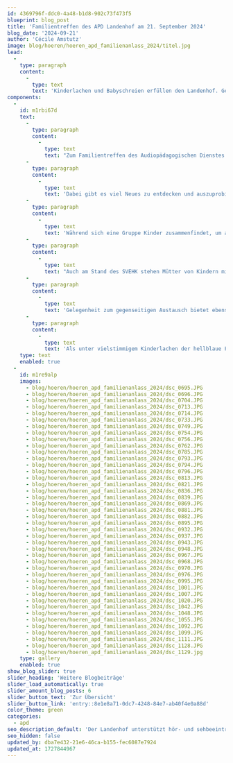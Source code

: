 ```yaml
---
id: 4369796f-ddc0-4a48-b1d8-902c73f473f5
blueprint: blog_post
title: 'Familientreffen des APD Landenhof am 21. September 2024'
blog_date: '2024-09-21'
author: 'Cécile Amstutz'
image: blog/hoeren/hoeren_apd_familienanlass_2024/titel.jpg
lead:
  -
    type: paragraph
    content:
      -
        type: text
        text: 'Kinderlachen und Babyschreien erfüllen den Landenhof. Geschäftiges Treiben herrscht auf dem Gelände. Auf der Wiese übt sich eine Familie im Sommerskilaufen, andernorts sind Pedalos oder gar Schildkröten das bevorzugte Fortbewegungsmittel.'
components:
  -
    id: m1rbi67d
    text:
      -
        type: paragraph
        content:
          -
            type: text
            text: "Zum Familientreffen des Audiopädagogischen Dienstes (APD) sind über hundert Kinder und Jugendliche, Väter und Mütter aus dem ganzen Kanton angereist, um einen\_ Samstagnachmittag voller «Spiel und Spass» zu erleben. Sie werden nicht enttäuscht. Das herrliche Spätsommerwetter trägt, nebst den vielseitigen Spielangeboten, viel zur fröhlich entspannten, ungezwungenen Atmosphäre bei.\_"
      -
        type: paragraph
        content:
          -
            type: text
            text: 'Dabei gibt es viel Neues zu entdecken und auszuprobieren. Die einen versuchen, farbige Fische aus dem Brunnen zu fischen, andere üben sich im Jonglieren mit Devil Sticks, Diabolos und Tellern oder stapeln Becher zu kunstvollen farbigen Mauern und Burgen. Geschicklichkeit, Gleichgewicht, Ausdauer und Frustrationstoleranz sind gleichermassen gefragt. Die Geräte laden ein und fordern Gross und Klein heraus. Da gilt es zu trösten, wenn der Becherturm zusammenbricht, zu ermuntern, wenn die Kugel das Loch schon wieder nicht trifft, sich gemeinsam zu freuen, wenn ein paar Schritte auf der grünen Plastikschildkröte gelingen.'
      -
        type: paragraph
        content:
          -
            type: text
            text: 'Während sich eine Gruppe Kinder zusammenfindet, um aus riesigen legoartigen Steinen ein Haus zu bauen, stehen drei Väter daneben, ins Gespräch vertieft. Während Mütter ihre Erfahrungen austauschen, beobachten sich die scheueren Kinder aus sicherer Entfernung. Vielleicht erleben sie heute zum ersten Mal, dass es auch andere Kinder gibt, die ein Hörgerät tragen.'
      -
        type: paragraph
        content:
          -
            type: text
            text: "Auch am Stand des SVEHK stehen Mütter von Kindern mit einer Hörbeeinträchtigung, die den Austausch untereinander und die gegenseitige Unterstützung \_schätzen und pflegen. Eltern können sich hier über die «Schweizerische Vereinigung der Eltern hörbeeinträchtigter Kinder» und seine Angebote informieren, die Kinder decken sich gerne mit einem Ballon ein."
      -
        type: paragraph
        content:
          -
            type: text
            text: 'Gelegenheit zum gegenseitigen Austausch bietet ebenso das gemeinsame Zvieri aus der Landenhofküche, das unter freiem Himmel besonders gut schmeckt. Die Leiterin des Vorschulbereichs, Monica von der Mühll, dankt allen Anwesenden für Ihr Kommen, den Eltern für ihr Vertrauen, den Audiopädagoginnen für ihren Einsatz und dem SVEHK für die gute Zusammenarbeit.'
      -
        type: paragraph
        content:
          -
            type: text
            text: 'Als unter vielstimmigem Kinderlachen der hellblaue Fallschirm auf der Wiese aufsteigt und beinahe abhebt, ist dies das Zeichen, um Abschied zu nehmen und sich erfüllten Herzens auf den Heimweg zu begeben.'
    type: text
    enabled: true
  -
    id: m1re9alp
    images:
      - blog/hoeren/hoeren_apd_familienanlass_2024/dsc_0695.JPG
      - blog/hoeren/hoeren_apd_familienanlass_2024/dsc_0696.JPG
      - blog/hoeren/hoeren_apd_familienanlass_2024/dsc_0704.JPG
      - blog/hoeren/hoeren_apd_familienanlass_2024/dsc_0713.JPG
      - blog/hoeren/hoeren_apd_familienanlass_2024/dsc_0714.JPG
      - blog/hoeren/hoeren_apd_familienanlass_2024/dsc_0733.JPG
      - blog/hoeren/hoeren_apd_familienanlass_2024/dsc_0749.JPG
      - blog/hoeren/hoeren_apd_familienanlass_2024/dsc_0754.JPG
      - blog/hoeren/hoeren_apd_familienanlass_2024/dsc_0756.JPG
      - blog/hoeren/hoeren_apd_familienanlass_2024/dsc_0762.JPG
      - blog/hoeren/hoeren_apd_familienanlass_2024/dsc_0785.JPG
      - blog/hoeren/hoeren_apd_familienanlass_2024/dsc_0793.JPG
      - blog/hoeren/hoeren_apd_familienanlass_2024/dsc_0794.JPG
      - blog/hoeren/hoeren_apd_familienanlass_2024/dsc_0796.JPG
      - blog/hoeren/hoeren_apd_familienanlass_2024/dsc_0813.JPG
      - blog/hoeren/hoeren_apd_familienanlass_2024/dsc_0821.JPG
      - blog/hoeren/hoeren_apd_familienanlass_2024/dsc_0836.JPG
      - blog/hoeren/hoeren_apd_familienanlass_2024/dsc_0839.JPG
      - blog/hoeren/hoeren_apd_familienanlass_2024/dsc_0869.JPG
      - blog/hoeren/hoeren_apd_familienanlass_2024/dsc_0881.JPG
      - blog/hoeren/hoeren_apd_familienanlass_2024/dsc_0882.JPG
      - blog/hoeren/hoeren_apd_familienanlass_2024/dsc_0895.JPG
      - blog/hoeren/hoeren_apd_familienanlass_2024/dsc_0932.JPG
      - blog/hoeren/hoeren_apd_familienanlass_2024/dsc_0937.JPG
      - blog/hoeren/hoeren_apd_familienanlass_2024/dsc_0943.JPG
      - blog/hoeren/hoeren_apd_familienanlass_2024/dsc_0948.JPG
      - blog/hoeren/hoeren_apd_familienanlass_2024/dsc_0967.JPG
      - blog/hoeren/hoeren_apd_familienanlass_2024/dsc_0968.JPG
      - blog/hoeren/hoeren_apd_familienanlass_2024/dsc_0970.JPG
      - blog/hoeren/hoeren_apd_familienanlass_2024/dsc_0976.JPG
      - blog/hoeren/hoeren_apd_familienanlass_2024/dsc_0995.JPG
      - blog/hoeren/hoeren_apd_familienanlass_2024/dsc_1001.JPG
      - blog/hoeren/hoeren_apd_familienanlass_2024/dsc_1007.JPG
      - blog/hoeren/hoeren_apd_familienanlass_2024/dsc_1020.JPG
      - blog/hoeren/hoeren_apd_familienanlass_2024/dsc_1042.JPG
      - blog/hoeren/hoeren_apd_familienanlass_2024/dsc_1048.JPG
      - blog/hoeren/hoeren_apd_familienanlass_2024/dsc_1055.JPG
      - blog/hoeren/hoeren_apd_familienanlass_2024/dsc_1092.JPG
      - blog/hoeren/hoeren_apd_familienanlass_2024/dsc_1099.JPG
      - blog/hoeren/hoeren_apd_familienanlass_2024/dsc_1111.JPG
      - blog/hoeren/hoeren_apd_familienanlass_2024/dsc_1128.JPG
      - blog/hoeren/hoeren_apd_familienanlass_2024/dsc_1129.jpg
    type: gallery
    enabled: true
show_blog_slider: true
slider_heading: 'Weitere Blogbeiträge'
slider_load_automatically: true
slider_amount_blog_posts: 6
slider_button_text: 'Zur Übersicht'
slider_button_link: 'entry::8e1e8a71-0dc7-4248-84e7-ab40f4e0a88d'
color_theme: green
categories:
  - apd
seo_description_default: 'Der Landenhof unterstützt hör- und sehbeeinträchtigte Kinder & Jugendliche in ihrem selbstbestimmten Leben durch Förderung ihrer Fähigkeiten & Entwicklung'
seo_hidden: false
updated_by: dba7e432-21e6-46ca-b155-fec6087e7924
updated_at: 1727844967
---
```

